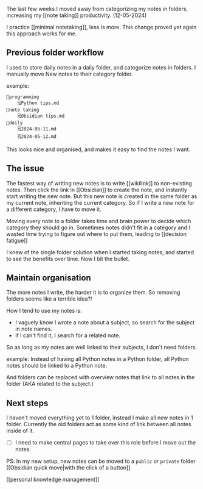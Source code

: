 

The last few weeks I moved away from categorizing my notes in folders, increasing my [[note taking]] productivity.
(12-05-2024)

I practice [[minimal notetaking]], less is more. This change proved yet again this approach works for me.

## Previous folder workflow
I used to store daily notes in a daily folder, and categorize notes in folders.
I manually move New notes to their category folder.

example:
```
📂programming
	🗒️Python tips.md
📂note taking
	🗒️Obsidian tips.md
📂daily
	🗒️2024-05-11.md
	🗒️2024-05-12.md
```

This looks nice and organised, and makes it easy to find the notes I want.
## The issue
The fastest way of writing new notes is to write [[wikilink]] to non-existing notes. 
Then click the link in [[Obsidian]] to create the note, and instantly start writing the new note.
But this new note is created in the same folder as my current note, inheriting the current category. So if I write a new note for a different category, I have to move it.

Moving every note to a folder takes time and brain power to decide which category they should go in.
Sometimes notes didn't fit in a category and I wasted time trying to figure out where to put them, leading to [[decision fatigue]]

I knew of the single folder solution when I started taking notes, and started to see the benefits over time. Now I bit the bullet.

## Maintain organisation
The more notes I write, the harder it is to organize them. So removing folders seems like a terrible idea?!

How I tend to use my notes is:
- I vaguely know I wrote a note about a subject, so search for the subject in note names. 
- if I can't find it, I search for a related note.

So as long as my notes are well linked to their subjects, I don't need folders.

example: Instead of having all Python notes in a Python folder, all Python notes should be linked to a Python note.

And folders can be replaced with overview notes that link to all notes in the folder (AKA related to the subject.)
## Next steps
I haven't moved everything yet to 1 folder, instead I make all new notes in 1 folder.
Currently the old folders act as some kind of link between all notes inside of it. 
- [ ] I need to make central pages to take over this role before I move out the notes.

PS: In my new setup, new notes can be moved to a `public` or `private` folder [[Obsidian quick move|with the click of a button]].

[[personal knowledge management]]
